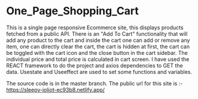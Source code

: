 # One_Page_Shopping_Cart
This is a single page responsive Ecommerce site, this displays products fetched from a public API. There is an "Add To Cart" functionality that will add any product to the cart and inside the cart one can add or remove any item, one can directly clear the cart, the cart is hidden at first, the cart can be toggled with the cart icon and the close button in the cart sidebar. The individual price and total price is calculated in cart screen. I have used the REACT framework to do the project and axios dependencies to GET the data. Usestate and Useeffect are used to set some functions and variables. 

The source code is in the master branch. The public url for this site is :- https://sleepy-joliot-ec93b8.netlify.app/ 


